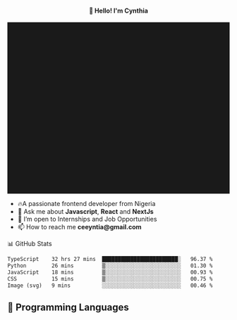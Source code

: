 <h4 align="center">👋 Hello! I'm Cynthia</h4>

<hr style="height:10%; margin-left:0; margin-right:0;" />

<div align="left">
  <ul>
  <li>🔥A passionate frontend developer from Nigeria</li>
  <li>💬 Ask me about <strong>Javascript</strong>, <strong>React</strong> and <strong> NextJs</strong></li>
  <li>👯 I’m open to Internships and Job Opportunities</li>
  <li>📫 How to reach me <strong>ceeyntia@gmail.com</strong></li>
</ul>
</div
  
## 📊 GitHub Stats

<!--START_SECTION:waka-->

```txt
TypeScript    32 hrs 27 mins  ████████████████████████░   96.37 %
Python        26 mins         ▒░░░░░░░░░░░░░░░░░░░░░░░░   01.30 %
JavaScript    18 mins         ▒░░░░░░░░░░░░░░░░░░░░░░░░   00.93 %
CSS           15 mins         ▒░░░░░░░░░░░░░░░░░░░░░░░░   00.75 %
Image (svg)   9 mins          ░░░░░░░░░░░░░░░░░░░░░░░░░   00.46 %
```

<!--END_SECTION:waka-->

## 💬 Programming Languages

<!--START_SECTION:languages-->
<!--END_SECTION:languages-->
